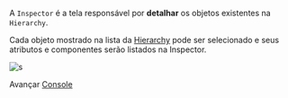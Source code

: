 A `Inspector` é a tela responsável por **detalhar** os objetos existentes na `Hierarchy`.

Cada objeto mostrado na lista da [Hierarchy](./1.3_hier.md) pode ser selecionado e seus atributos e componentes serão listados na Inspector.

![s](https://cdn.discordapp.com/attachments/859440081462493194/859761048139989042/unknown.png)

Avançar [Console](./1.5_console.md)